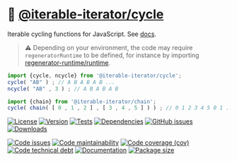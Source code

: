 :juggling_person: [@iterable-iterator/cycle](https://iterable-iterator.github.io/cycle)
==

Iterable cycling functions for JavaScript.
See [docs](https://iterable-iterator.github.io/cycle/index.html).

> :warning: Depending on your environment, the code may require
> `regeneratorRuntime` to be defined, for instance by importing
> [regenerator-runtime/runtime](https://www.npmjs.com/package/regenerator-runtime).

```js
import {cycle, ncycle} from '@iterable-iterator/cycle';
cycle( "AB" ) ; // A B A B A B ...
ncycle( "AB" , 3 ) ; // A B A B A B

import {chain} from '@iterable-iterator/chain';
cycle( chain( [ 0 , 1 , 2 ] , [ 3 , 4 , 5 ] ) ) ; // 0 1 2 3 4 5 0 1 ...
```

[![License](https://img.shields.io/github/license/iterable-iterator/cycle.svg)](https://raw.githubusercontent.com/iterable-iterator/cycle/main/LICENSE)
[![Version](https://img.shields.io/npm/v/@iterable-iterator/cycle.svg)](https://www.npmjs.org/package/@iterable-iterator/cycle)
[![Tests](https://img.shields.io/github/actions/workflow/status/iterable-iterator/cycle/ci.yml?branch=main&event=push&label=tests)](https://github.com/iterable-iterator/cycle/actions/workflows/ci.yml?query=branch:main)
[![Dependencies](https://img.shields.io/librariesio/github/iterable-iterator/cycle.svg)](https://github.com/iterable-iterator/cycle/network/dependencies)
[![GitHub issues](https://img.shields.io/github/issues/iterable-iterator/cycle.svg)](https://github.com/iterable-iterator/cycle/issues)
[![Downloads](https://img.shields.io/npm/dm/@iterable-iterator/cycle.svg)](https://www.npmjs.org/package/@iterable-iterator/cycle)

[![Code issues](https://img.shields.io/codeclimate/issues/iterable-iterator/cycle.svg)](https://codeclimate.com/github/iterable-iterator/cycle/issues)
[![Code maintainability](https://img.shields.io/codeclimate/maintainability/iterable-iterator/cycle.svg)](https://codeclimate.com/github/iterable-iterator/cycle/trends/churn)
[![Code coverage (cov)](https://img.shields.io/codecov/c/gh/iterable-iterator/cycle/main.svg)](https://codecov.io/gh/iterable-iterator/cycle)
[![Code technical debt](https://img.shields.io/codeclimate/tech-debt/iterable-iterator/cycle.svg)](https://codeclimate.com/github/iterable-iterator/cycle/trends/technical_debt)
[![Documentation](https://iterable-iterator.github.io/cycle/badge.svg)](https://iterable-iterator.github.io/cycle/source.html)
[![Package size](https://img.shields.io/bundlephobia/minzip/@iterable-iterator/cycle)](https://bundlephobia.com/result?p=@iterable-iterator/cycle)
